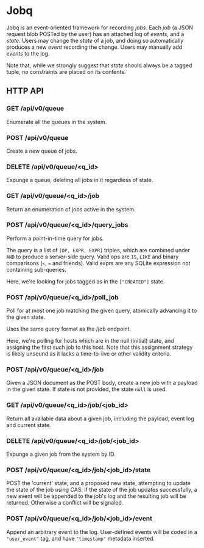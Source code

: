 # Jobq

Jobq is an event-oriented framework for recording _jobs_.
Each _job_ (a JSON request blob POSTed by the user) has an attached log of _events_, and a _state_.
Users may change the _state_ of a job, and doing so automatically produces a new _event_ recording the change.
Users may manually add _events_ to the log.

Note that, while we strongly suggest that _state_ should always be a tagged tuple, no constraints are placed on its contents.

## HTTP API

### GET /api/v0/queue
Enumerate all the queues in the system.

### POST /api/v0/queue
Create a new queue of jobs.

### DELETE /api/v0/queue/<q_id>
Expunge a queue, deleting all jobs in it regardless of state.

### GET /api/v0/queue/<q_id>/job
Return an enumeration of jobs active in the system.

### POST /api/v0/queue/<q_id>/query_jobs
Perform a point-in-time query for jobs.

The query is a list of `[OP, EXPR, EXPR]` triples, which are combined under `AND` to produce a server-side query.
Valid ops are `IS`, `LIKE` and binary comparisons (`<`, `=` and friends).
Valid exprs are any SQLite expression not containing sub-queries.

Here, we're looking for jobs tagged as in the `["CREATED"]` state.

### POST /api/v0/queue/<q_id>/poll_job
Poll for at most one job matching the given query, atomically advancing it to the given state.

Uses the same query format as the /job endpoint.

Here, we're polling for hosts which are in the null (initial) state, and assigning the first such job to this host.
Note that this assignment strategy is likely unsound as it lacks a time-to-live or other validity criteria.

### POST /api/v0/queue/<q_id>/job
Given a JSON document as the POST body, create a new job with a payload in the given state.
If state is not provided, the state `null` is used.

### GET /api/v0/queue/<q_id>/job/<job_id>
Return all available data about a given job, including the payload, event log and current state.

### DELETE /api/v0/queue/<q_id>/job/<job_id>
Expunge a given job from the system by ID.

### POST /api/v0/queue/<q_id>/job/<job_id>/state
POST the 'current' state, and a proposed new state, attempting to update the state of the job using CAS.
If the state of the job updates successfully, a new event will be appended to the job's log and the resulting job will be returned.
Otherwise a conflict will be signaled.

### POST /api/v0/queue/<q_id>/job/<job_id>/event
Append an arbitrary event to the log.
User-defined events will be coded in a `"user_event"` tag, and have `"timestamp"` metadata inserted.
